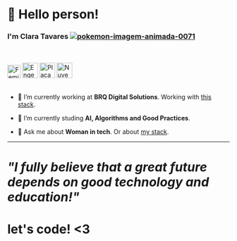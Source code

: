 # 👋 Hello person!
### I'm Clara Tavares <a href="https://www.imagensanimadas.com/cat-pokemon-1446.htm"><img src="https://www.imagensanimadas.com/data/media/1446/pokemon-imagem-animada-0071.gif" border="0" alt="pokemon-imagem-animada-0071" /></a>
<br><br>
<img src="https://cdn-icons-png.flaticon.com/512/1458/1458349.png" border="0" alt="Feminista" height="30" />
<img src="https://cdn-icons-png.flaticon.com/512/53/53657.png" border="0" alt="Engenheira" height="35" />
<img src="https://img1.gratispng.com/20180615/qis/kisspng-electronic-engineering-electronics-printed-circuit-pcb-5b23ab69c7dde6.1693969615290642978187.jpg" border="0" alt="Placa de sistemas embarcados" height="35" />
<img src="https://encrypted-tbn0.gstatic.com/images?q=tbn%3AANd9GcSw8u0aPbGeOtNHMC17aBLETfZmkx3fejOfWA&usqp=CAU" border="0" alt="Nuvem de conectividade" height="35" />
<br><br>

- 🔭 I’m currently working at **BRQ Digital Solutions**. 
Working with <a href="https://stackshare.io/claratavaresilva/my-stack">this stack</a>.
    
- 🌱 I’m currently studing **AI, Algorithms and Good Practices**.
- 💬 Ask me about **Woman in tech**. Or about <a href="https://stackshare.io/leticiacoelho/my-stack">my stack</a>.

---- 
<!--START_SECTION:table-->

 # <i> "I fully believe that a great future depends on good technology and education!"</i> 
 

# let's code! <3




